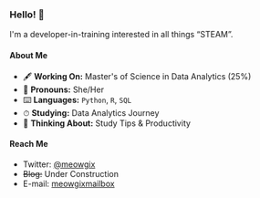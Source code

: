 ### Hello! 👋

I'm a developer-in-training interested in all things “STEAM”.

#### About Me
* 🖋 **Working On:** Master's of Science in Data Analytics (25%)
* 🤍 **Pronouns:** She/Her
* ⌨️ **Languages:** `Python`, `R`, `SQL`
* ⏱ **Studying:** Data Analytics Journey
* 💭 **Thinking About:** Study Tips & Productivity

#### Reach Me
* Twitter: [@meowgix](https://twitter.com/meowgix)
* ~~Blog:~~ Under Construction
* E-mail: [meowgixmailbox](mailto:meowgixmailbox@gmail.com?subject=[GitHub]%20Let's%20Chat)
